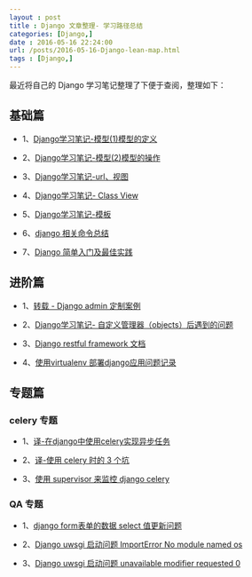 ```yaml
---
layout : post
title : Django 文章整理- 学习路径总结
categories: [Django,] 
date : 2016-05-16 22:24:00
url: /posts/2016-05-16-Django-lean-map.html 
tags : [Django,]
---
```


最近将自己的 Django 学习笔记整理了下便于查阅，整理如下：

## 基础篇

- 1、[Django学习笔记-模型(1)模型的定义](2015-11-01-Django-Model-one.html)

- 2、[Django学习笔记-模型(2)模型的操作](2015-11-13-Django-Model-two.html)

- 3、[Django学习笔记-url、视图](2015-11-15-Django-Views.html)

- 4、[Django学习笔记- Class View](2016-03-24-Django-class-Views.html)

- 5、[Django学习笔记-模板](2015-11-15-Django-Template.html)

- 6、[django 相关命令总结](2016-01-29-Django-cmd.html)

- 7、[Django 简单入门及最佳实践](2016-05-08-Django-tutorial.html)
<!-- more -->
## 进阶篇

- 1、[转载 - Django admin 定制案例](2016-01-05-Django-admin.html)

- 2、[Django学习笔记- 自定义管理器（objects）后遇到的问题](2016-04-20-Django-model-qt.html)

- 3、[Django restful framework 文档](2015-11-01-Django-restfull-framework.html)

- 4、[使用virtualenv 部署django应用问题记录](2016-01-18-Virtualenv-user.html)

## 专题篇

### celery 专题

- 1、[译-在django中使用celery实现异步任务](2015-12-03-Django-celery.html)

- 2、[译-使用 celery 时的 3 个坑](2016-03-08-Celery-gotchas.html)

- 3、[使用 supervisor 来监控 django celery](2016-01-19-Django-supervisor-celery.html)

### QA 专题

- 1、[django form表单的数据 select 值更新问题](2015-11-01-Django-form.html)

- 2、[Django uwsgi 启动问题 ImportError No module named os](2015-11-23-Django-uwsgi.html)

- 3、[Django uwsgi 启动问题 unavailable modifier requested 0](2016-01-18-Django-uwsgi-wt.html)